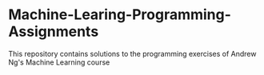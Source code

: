 # Machine-Learing-Programming-Assignments
 This repository contains solutions to the programming exercises of Andrew Ng's Machine Learning course
